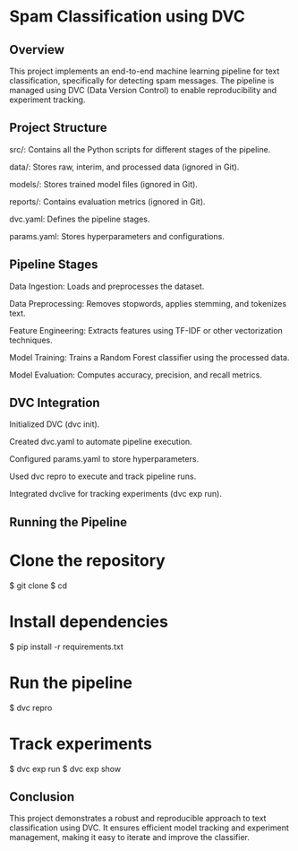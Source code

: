 # Spam Classification using DVC

## Overview

This project implements an end-to-end machine learning pipeline for text classification, specifically for detecting spam messages. The pipeline is managed using DVC (Data Version Control) to enable reproducibility and experiment tracking.

## Project Structure

src/: Contains all the Python scripts for different stages of the pipeline.

data/: Stores raw, interim, and processed data (ignored in Git).

models/: Stores trained model files (ignored in Git).

reports/: Contains evaluation metrics (ignored in Git).

dvc.yaml: Defines the pipeline stages.

params.yaml: Stores hyperparameters and configurations.

## Pipeline Stages

Data Ingestion: Loads and preprocesses the dataset.

Data Preprocessing: Removes stopwords, applies stemming, and tokenizes text.

Feature Engineering: Extracts features using TF-IDF or other vectorization techniques.

Model Training: Trains a Random Forest classifier using the processed data.

Model Evaluation: Computes accuracy, precision, and recall metrics.

## DVC Integration

Initialized DVC (dvc init).

Created dvc.yaml to automate pipeline execution.

Configured params.yaml to store hyperparameters.

Used dvc repro to execute and track pipeline runs.

Integrated dvclive for tracking experiments (dvc exp run).

## Running the Pipeline

# Clone the repository
$ git clone <repo-url>
$ cd <repo-directory>

# Install dependencies
$ pip install -r requirements.txt

# Run the pipeline
$ dvc repro

# Track experiments
$ dvc exp run
$ dvc exp show

## Conclusion

This project demonstrates a robust and reproducible approach to text classification using DVC. It ensures efficient model tracking and experiment management, making it easy to iterate and improve the classifier.